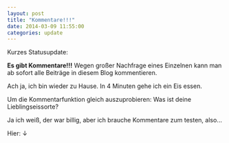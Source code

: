 ```yaml
---
layout: post
title: "Kommentare!!!"
date: 2014-03-09 11:55:00
categories: update
---
```


Kurzes Statusupdate:

**Es gibt Kommentare!!!** Wegen großer Nachfrage eines Einzelnen kann man ab sofort alle Beiträge in diesem Blog kommentieren.

Ach ja, ich bin wieder zu Hause. In 4 Minuten gehe ich ein Eis essen.

Um die Kommentarfunktion gleich auszuprobieren: Was ist deine Lieblingseissorte?

Ja ich weiß, der war billig, aber ich brauche Kommentare zum testen, also...

Hier: &darr;